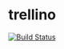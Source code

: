 # trellino

[![Build Status](https://travis-ci.com/danielefongo/trellino.svg?branch=master)](https://travis-ci.com/danielefongo/trellino)
